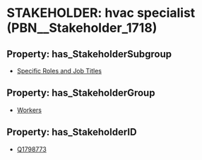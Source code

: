 # STAKEHOLDER: __hvac specialist__ (PBN__Stakeholder_1718)

## Property: has_StakeholderSubgroup

* [Specific Roles and Job Titles](PBN__StakeholderSubgroup_21)

## Property: has_StakeholderGroup

* [Workers](PBN__StakeholderGroup_2)

## Property: has_StakeholderID

* [Q1798773](Q1798773)

